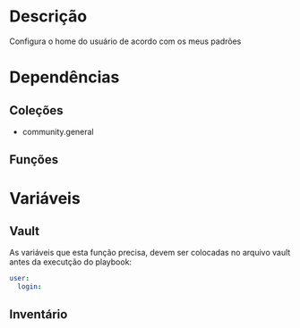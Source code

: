 # Descrição

Configura o home do usuário de acordo com os meus padrões

# Dependências

## Coleções

- community.general

## Funções

# Variáveis

## Vault

As variáveis que esta função precisa, devem ser colocadas no arquivo vault antes da executção do playbook:

```yaml
user:
  login:
```

## Inventário